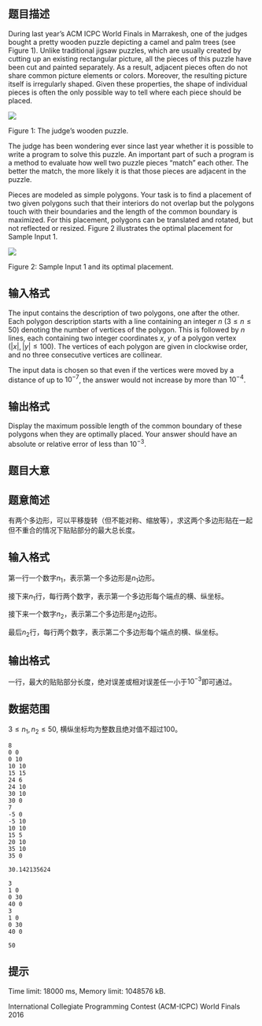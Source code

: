 ## 题目描述
During last year’s ACM ICPC World Finals in Marrakesh, one of the judges bought a pretty wooden puzzle depicting a camel and palm trees (see Figure 1). Unlike traditional jigsaw puzzles, which are usually created by cutting up an existing rectangular picture, all the pieces of this puzzle have been cut and painted separately. As a result, adjacent pieces often do not share common picture elements or colors. Moreover, the resulting picture itself is irregularly shaped. Given these properties, the shape of individual pieces is often the only possible way to tell where each piece should be placed.

![](https://cdn.luogu.com.cn/upload/image_hosting/ug8atpvc.png)

   Figure 1: The judge’s wooden puzzle. 

The judge has been wondering ever since last year whether it is possible to write a program to solve this puzzle. An important part of such a program is a method to evaluate how well two puzzle pieces “match” each other. The better the match, the more likely it is that those pieces are adjacent in the puzzle.

Pieces are modeled as simple polygons. Your task is to find a placement of two given polygons such that their interiors do not overlap but the polygons touch with their boundaries and the length of the common boundary is maximized. For this placement, polygons can be translated and rotated, but not reflected or resized. Figure 2 illustrates the optimal placement for Sample Input 1.

 ![](https://cdn.luogu.com.cn/upload/image_hosting/xhl8b2h0.png)

   Figure 2: Sample Input 1 and its optimal placement. 

## 输入格式
The input contains the description of two polygons, one after the other. Each polygon description starts with a line containing an integer $n$ ($3 \leq n \leq 50$) denoting the number of vertices of the polygon. This is followed by $n$ lines, each containing two integer coordinates $x$, $y$ of a polygon vertex ($|x|, |y| \leq 100$). The vertices of each polygon are given in clockwise order, and no three consecutive vertices are collinear.

The input data is chosen so that even if the vertices were moved by a distance of up to $10^{-7}$, the answer would not increase by more than $10^{-4}$.

## 输出格式
Display the maximum possible length of the common boundary of these polygons when they are optimally placed. Your answer should have an absolute or relative error of less than $10^{-3}$.

## 题目大意
## 题意简述
有两个多边形，可以平移旋转（但不能对称、缩放等），求这两个多边形贴在一起但不重合的情况下贴贴部分的最大总长度。

## 输入格式
第一行一个数字$n_1$，表示第一个多边形是$n_1$边形。

接下来$n_1$行，每行两个数字，表示第一个多边形每个端点的横、纵坐标。

接下来一个数字$n_2$，表示第二个多边形是$n_2$边形。

最后$n_2$行，每行两个数字，表示第二个多边形每个端点的横、纵坐标。

## 输出格式
一行，最大的贴贴部分长度，绝对误差或相对误差任一小于$10^{-3}$即可通过。

## 数据范围
$3 \leq n_1, n_2 \leq 50$,
横纵坐标均为整数且绝对值不超过100。

```input1
8
0 0
0 10
10 10
15 15
24 6
24 10
30 10
30 0
7
-5 0
-5 10
10 10
15 5
20 10
35 10
35 0

```

```output1
30.142135624

```

```input2
3
1 0
0 30
40 0
3
1 0
0 30
40 0

```

```output2
50

```

## 提示
Time limit: 18000 ms, Memory limit: 1048576 kB. 

 International Collegiate Programming Contest (ACM-ICPC) World Finals 2016

